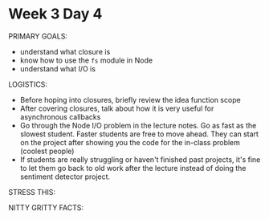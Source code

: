 # Week 3 Day 4

PRIMARY GOALS:
  - understand what closure is
  - know how to use the `fs` module in Node
  - understand what I/O is

LOGISTICS:
  - Before hoping into closures, briefly review the idea function scope
  - After covering closures, talk about how it is very useful for asynchronous callbacks
  - Go through the Node I/O  problem in the lecture notes. Go as fast as the slowest student. Faster students are free to move ahead. They can start on the project after showing you the code for the in-class problem (coolest people)
  - If students are really struggling or haven't finished past projects, it's fine to let them go back to old work after the lecture instead of doing the sentiment detector project.

STRESS THIS:

NITTY GRITTY FACTS:
